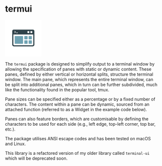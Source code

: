 # termui

![termui](termui.png "termui")

The `termui` package is designed to simplify output to a terminal window by allowing the specification of panes with static or dynamic content. These panes, defined by either vertical or horizontal splits, structure the terminal window. The main pane, which represents the entire terminal window, can be split into additional panes, which in turn can be further subdivided, much like the functionality found in the popular tool, tmux.

Pane sizes can be specified either as a percentage or by a fixed number of characters. The content within a pane can be dynamic, sourced from an attached function (referred to as a Widget in the example code below).

Panes can also feature borders, which are customisable by defining the characters to be used for each side (e.g., left edge, top-left corner, top bar, etc.).

The package utilises ANSI escape codes and has been tested on macOS and Linux.

This library is a refactored version of my older library called `terminal-ui` which
will be deprecated soon.

